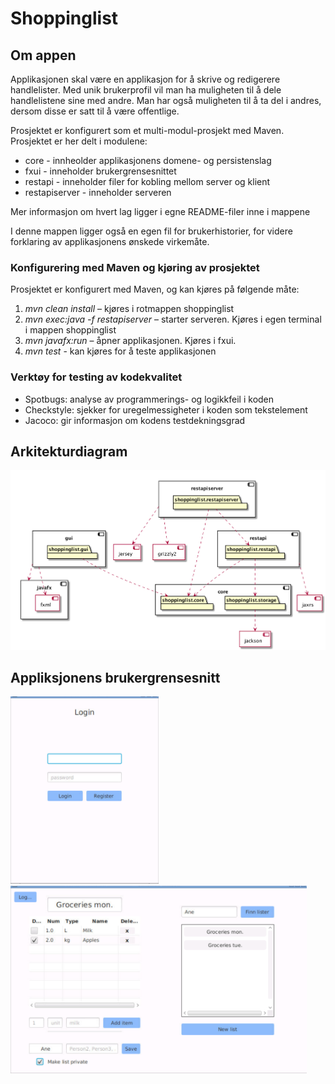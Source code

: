 # Shoppinglist

## Om appen
Applikasjonen skal være en applikasjon for å skrive og redigerere handlelister. 
Med unik brukerprofil vil man ha muligheten til å dele handlelistene sine med andre.
Man har også muligheten til å ta del i andres, dersom disse er satt til å være offentlige.

Prosjektet er konfigurert som et multi-modul-prosjekt med Maven.
Prosjektet er her delt i modulene:
- core -  innheolder applikasjonens domene- og persistenslag
- fxui - inneholder brukergrensesnittet 
- restapi - inneholder filer for kobling mellom server og klient 
- restapiserver - inneholder serveren

Mer informasjon om hvert lag ligger i egne README-filer inne i mappene

I denne mappen ligger også en egen fil for brukerhistorier, for videre forklaring av applikasjonens ønskede virkemåte. 

### Konfigurering med Maven og kjøring av prosjektet
Prosjektet er konfigurert med Maven, og kan kjøres på følgende måte:
1. *mvn clean install*  – kjøres i rotmappen shoppinglist 
2. *mvn exec:java -f restapiserver* – starter serveren. Kjøres i egen terminal i mappen shoppinglist
3. *mvn javafx:run* – åpner applikasjonen. Kjøres i fxui. 
4. *mvn test* - kan kjøres for å teste applikasjonen


### Verktøy for testing av kodekvalitet 
* Spotbugs: analyse av programmerings- og logikkfeil i koden 
* Checkstyle: sjekker for uregelmessigheter i koden som tekstelement
* Jacoco: gir informasjon om kodens testdekningsgrad 

## Arkitekturdiagram
![](architecture.png)

## Appliksjonens brukergrensesnitt 
<img src="LoginPageScreenshot.png" height="300">
<img src="MainPageScreenshot.png" height="300">


